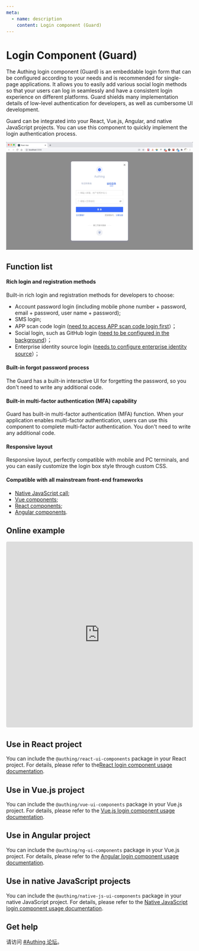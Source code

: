 ```yaml
---
meta:
  - name: description
    content: Login component (Guard)
---
```


# Login Component (Guard)

<LastUpdated/>

The Authing login component (Guard) is an embeddable login form that can be configured according to your needs and is recommended for single-page applications. It allows you to easily add various social login methods so that your users can log in seamlessly and have a consistent login experience on different platforms. Guard shields many implementation details of low-level authentication for developers, as well as cumbersome UI development.

Guard can be integrated into your React, Vue.js, Angular, and native JavaScript projects. You can use this component to quickly implement the login authentication process.

![Guard demo](../../images/reference/guard-demo.jpg)

## Function list

#### Rich login and registration methods

Built-in rich login and registration methods for developers to choose:

- Account password login (including mobile phone number + password, email + password, user name + password);
- SMS login;
- APP scan code login ([need to access APP scan code login first](/guides/authentication/qrcode/use-self-build-app/)）；
- Social login, such as GitHub login ([need to be configured in the background](/guides/connections/social.md)）；
- Enterprise identity source login ([needs to configure enterprise identity source](/guides/connections/enterprise.md)）；

#### Built-in forgot password process

The Guard has a built-in interactive UI for forgetting the password, so you don't need to write any additional code.

#### Built-in multi-factor authentication (MFA) capability

Guard has built-in multi-factor authentication (MFA) function. When your application enables multi-factor authentication, users can use this component to complete multi-factor authentication. You don't need to write any additional code.

#### Responsive layout

Responsive layout, perfectly compatible with mobile and PC terminals, and you can easily customize the login box style through custom CSS.

#### Compatible with all mainstream front-end frameworks

- [Native JavaScript call](./native-javascript.md);
- [Vue components](./vue.md);
- [React components](./react.md);
- [Angular components](./angular.md).

## Online example

<iframe src="https://codesandbox.io/embed/red-microservice-6613h?fontsize=14&hidenavigation=1&theme=dark"
     style="width:100%; height:500px; border:0; border-radius: 4px; overflow:hidden;"
     title="authing-react-guard"
     allow="accelerometer; ambient-light-sensor; camera; encrypted-media; geolocation; gyroscope; hid; microphone; midi; payment; usb; vr; xr-spatial-tracking"
     sandbox="allow-forms allow-modals allow-popups allow-presentation allow-same-origin allow-scripts"
   ></iframe>

## Use in React project

You can include the `@authing/react-ui-components` package in your React project. For details, please refer to the[React login component usage documentation](./react.md).

## Use in Vue.js project

You can include the `@authing/vue-ui-components` package in your Vue.js project. For details, please refer to the [ Vue.js login component usage documentation](./vue.md).

## Use in Angular project

You can include the `@authing/ng-ui-components` package in your Vue.js project. For details, please refer to the [Angular login component usage documentation](./angular.md).

## Use in native JavaScript projects

You can include the `@authing/native-js-ui-components` package in your native JavaScript project. For details, please refer to the [Native JavaScript login component usage documentation](./native-javascript.md).

## Get help

请访问 [#Authing 论坛](https://forum.authing.cn/)。
